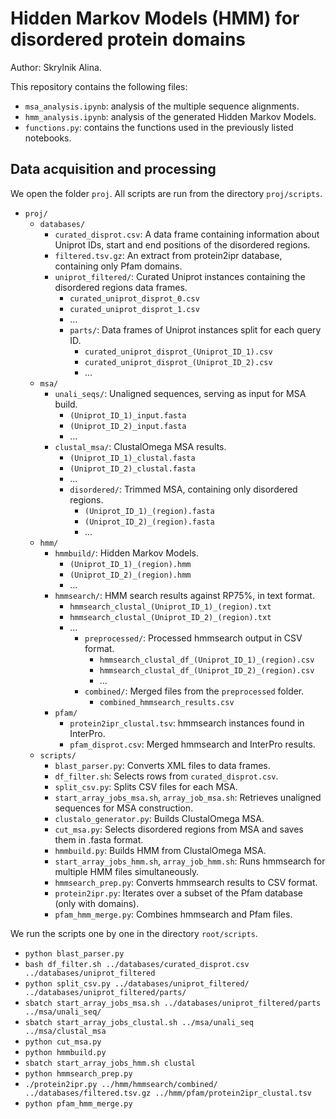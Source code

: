 # Hidden Markov Models (HMM) for disordered protein domains

Author: Skrylnik Alina.

This repository contains the following files: 

- `msa_analysis.ipynb`: analysis of the multiple sequence alignments.
- `hmm_analysis.ipynb`: analysis of the generated Hidden Markov Models.
- `functions.py`: contains the functions used in the previously listed notebooks.

## Data acquisition and processing

We open the folder `proj`. All scripts are run from the directory `proj/scripts`.

- `proj/`
  - `databases/`
    - `curated_disprot.csv`: A data frame containing information about Uniprot IDs, start and end positions of the disordered regions.
    - `filtered.tsv.gz`: An extract from protein2ipr database, containing only Pfam domains.
    - `uniprot_filtered/`: Curated Uniprot instances containing the disordered regions data frames.
      - `curated_uniprot_disprot_0.csv`
      - `curated_uniprot_disprot_1.csv`
      - ...
      - `parts/`: Data frames of Uniprot instances split for each query ID.
         - `curated_uniprot_disprot_(Uniprot_ID_1).csv`
         - `curated_uniprot_disprot_(Uniprot_ID_2).csv`
         - ...
  - `msa/`
    - `unali_seqs/`: Unaligned sequences, serving as input for MSA build.
      - `(Uniprot_ID_1)_input.fasta`
      - `(Uniprot_ID_2)_input.fasta`
      - ...
    - `clustal_msa/`: ClustalOmega MSA results.
      - `(Uniprot_ID_1)_clustal.fasta`
      - `(Uniprot_ID_2)_clustal.fasta`
      - ...
      - `disordered/`: Trimmed MSA, containing only disordered regions.
         - `(Uniprot_ID_1)_(region).fasta`
         - `(Uniprot_ID_2)_(region).fasta`
         - ...
  - `hmm/`
    - `hmmbuild/`: Hidden Markov Models.
      - `(Uniprot_ID_1)_(region).hmm`
      - `(Uniprot_ID_2)_(region).hmm`
      - ...
    - `hmmsearch/`: HMM search results against RP75%, in text format.
      - `hmmsearch_clustal_(Uniprot_ID_1)_(region).txt`
      - `hmmsearch_clustal_(Uniprot_ID_2)_(region).txt`
      - ...
         - `preprocessed/`: Processed hmmsearch output in CSV format.
            - `hmmsearch_clustal_df_(Uniprot_ID_1)_(region).csv`
            - `hmmsearch_clustal_df_(Uniprot_ID_2)_(region).csv`
            - ...
         - `combined/`: Merged files from the `preprocessed` folder.
            - `combined_hmmsearch_results.csv`
    - `pfam/`
      - `protein2ipr_clustal.tsv`: hmmsearch instances found in InterPro.
      - `pfam_disprot.csv`: Merged hmmsearch and InterPro results.
  - `scripts/`
    - `blast_parser.py`: Converts XML files to data frames.
    - `df_filter.sh`: Selects rows from `curated_disprot.csv`.
    - `split_csv.py`: Splits CSV files for each MSA.
    - `start_array_jobs_msa.sh`, `array_job_msa.sh`: Retrieves unaligned sequences for MSA construction.
    - `clustalo_generator.py`: Builds ClustalOmega MSA.
    - `cut_msa.py`: Selects disordered regions from MSA and saves them in .fasta format.
    - `hmmbuild.py`: Builds HMM from ClustalOmega MSA.
    - `start_array_jobs_hmm.sh`, `array_job_hmm.sh`: Runs hmmsearch for multiple HMM files simultaneously.
    - `hmmsearch_prep.py`: Converts hmmsearch results to CSV format.
    - `protein2ipr.py`: Iterates over a subset of the Pfam database (only with domains).
    - `pfam_hmm_merge.py`: Combines hmmsearch and Pfam files.

We run the scripts one by one in the directory `root/scripts`.

- `python blast_parser.py`
- `bash df_filter.sh ../databases/curated_disprot.csv ../databases/uniprot_filtered`
- `python split_csv.py ../databases/uniprot_filtered/ ../databases/uniprot_filtered/parts/`
- `sbatch start_array_jobs_msa.sh ../databases/uniprot_filtered/parts ../msa/unali_seq/`
- `sbatch start_array_jobs_clustal.sh ../msa/unali_seq ../msa/clustal_msa`
- `python cut_msa.py`
- `python hmmbuild.py`
- `sbatch start_array_jobs_hmm.sh clustal`
- `python hmmsearch_prep.py`
- `./protein2ipr.py ../hmm/hmmsearch/combined/ ../databases/filtered.tsv.gz ../hmm/pfam/protein2ipr_clustal.tsv`
- `python pfam_hmm_merge.py`

